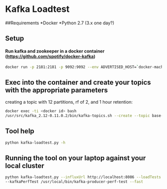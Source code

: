 # Kafka Loadtest
##Requirements
*Docker
*Python 2.7 (3.x one day?)

## Setup
#### Run kafka and zookeeper in a docker container (https://github.com/spotify/docker-kafka)
```bash
docker run -p 2181:2181 -p 9092:9092 --env ADVERTISED_HOST=`docker-machine ip \`docker-machine active\`` --env ADVERTISED_PORT=9092 spotify/kafka
```
## Exec into the container and create your topics with the appropriate parameters
creating a topic with 12 partitions, rf of 2, and 1 hour retention:
```bash
docker exec -ti <docker id> bash
/usr/src/kafka_2.12-0.11.0.2/bin/kafka-topics.sh --create --topic base-p12-rf2 --replication-factor 2 --partitions 12 --config retention.ms=3600000
```
## Tool help
```bash
python kafka-loadtest.py -h
```
## Running the tool on your laptop against your local cluster
```bash
python kafka-loadtest.py --influxUrl http://localhost:8086 --loadTests laptop-load-test.conf \
--kafkaPerfTest /usr/local/bin/kafka-producer-perf-test --fast
```
